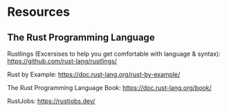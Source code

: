 # Resources

## The Rust Programming Language
Rustlings (Excersises to help you get comfortable with language & syntax):
https://github.com/rust-lang/rustlings/


Rust by Example:
https://doc.rust-lang.org/rust-by-example/

The Rust Programming Language Book:
https://doc.rust-lang.org/book/

RustJobs:
https://rustjobs.dev/
